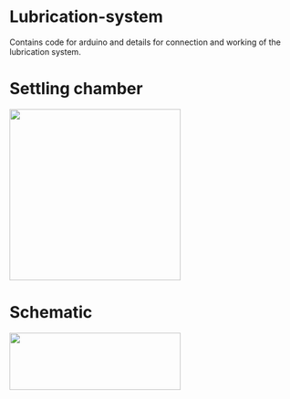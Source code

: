# Lubrication-system
Contains code for arduino and details for connection and working of the lubrication system.
# Settling chamber
<img src="https://github.com/user-attachments/assets/e3175f52-a99e-4984-964c-1030fc6e960f" width="300" height="300"/>
<br>

# Schematic
<img src="https://github.com/user-attachments/assets/6721b8e3-0c83-4a43-94a5-fd1ed7b9be24" width="300" height="100"/>
